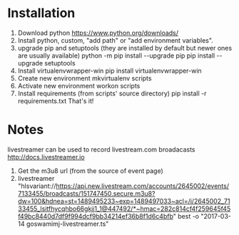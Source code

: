 Installation
============

1. Download python https://www.python.org/downloads/
2. Install python, custom, "add path" or "add environment variables".
3. upgrade pip and setuptools (they are installed by default but newer ones are usually available)
	python -m pip install --upgrade pip
	pip install --upgrade setuptools
4. Install virtualenvwrapper-win
	pip install virtualenvwrapper-win
5. Create new environment
	mkvirtualenv scripts
6. Activate new environment
	workon scripts
7. Install requirements
	(from scripts' source directory)
	pip install -r requirements.txt
That's it!


Notes
=====

livestreamer can be used to record livestream.com broadacasts
http://docs.livestreamer.io

1. Get the m3u8 url (from the source of event page)
2. livestreamer "hlsvariant://https://api.new.livestream.com/accounts/2645002/events/7133455/broadcasts/151747450.secure.m3u8?dw=100&hdnea=st=1489495233~exp=1489497033~acl=/i/2645002_7133455_lsitfhycqhbo66gkjj1_1@447492/*~hmac=282c814cf4f259645f45f49bc8440d7df9f994dcf9bb34214ef36b8f1d6c4bfb" best -o "2017-03-14 goswamimj-livestreamer.ts"
